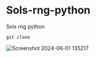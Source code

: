 # Sols-rng-python
Sols rng python
```
git clone
```

![Screenshot 2024-06-01 135217](https://github.com/HubRobloxScript/Sols-rng-python/assets/147968044/fb9147b0-3008-4aff-b43a-a331d5faa32e)
